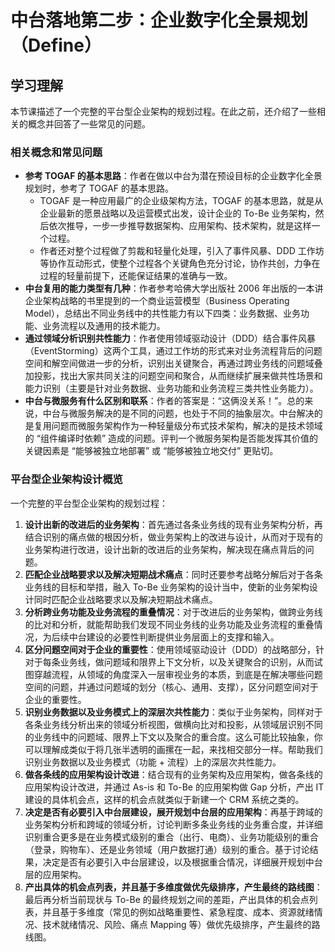 # 中台落地第二步：企业数字化全景规划（Define）

## 学习理解

本节课描述了一个完整的平台型企业架构的规划过程。在此之前，还介绍了一些相关的概念并回答了一些常见的问题。

### 相关概念和常见问题

- **参考 TOGAF 的基本思路**：作者在做以中台为潜在预设目标的企业数字化全景规划时，参考了 TOGAF 的基本思路。
  - TOGAF 是一种应用最广的企业级架构方法，TOGAF 的基本思路，就是从企业最新的愿景战略以及运营模式出发，设计企业的 To-Be 业务架构，然后依次推导，一步一步推导数据架构、应用架构、技术架构，就是这样一个过程。
  - 作者还对整个过程做了剪裁和轻量化处理，引入了事件风暴、DDD 工作坊等协作互动形式，使整个过程各个关键角色充分讨论，协作共创，力争在过程的轻量前提下，还能保证结果的准确与一致。
- **中台复用的能力类型有几种**：作者参考哈佛大学出版社 2006 年出版的一本讲企业架构战略的书里提到的一个商业运营模型（Business Operating Model），总结出不同业务线中的共性能力有以下四类：业务数据、业务功能、业务流程以及通用的技术能力。
- **通过领域分析识别共性能力**：作者使用领域驱动设计（DDD）结合事件风暴（EventStorming）这两个工具，通过工作坊的形式来对业务流程背后的问题空间和解空间做进一步的分析，识别出关键聚合，再通过跨业务线的问题域叠加投影，找出大家共同关注的问题空间和聚合，从而继续扩展来做共性场景和能力识别（主要是针对业务数据、业务功能和业务流程三类共性业务能力）。
- **中台与微服务有什么区别和联系**：作者的答案是：“这俩没关系！”。总的来说，中台与微服务解决的是不同的问题，也处于不同的抽象层次。中台解决的是复用问题而微服务架构作为一种轻量级分布式技术架构，解决的是技术领域的 “组件编译时依赖” 造成的问题。评判一个微服务架构是否能发挥其价值的关键因素是 “能够被独立地部署” 或 “能够被独立地交付” 更贴切。

### 平台型企业架构设计概览

一个完整的平台型企业架构的规划过程：

1. **设计出新的改进后的业务架构**：首先通过各条业务线的现有业务架构分析，再结合识别的痛点做的根因分析，做业务架构上的改进与设计，从而对于现有的业务架构进行改进，设计出新的改进后的业务架构，解决现在痛点背后的问题。
2. **匹配企业战略要求以及解决短期战术痛点**：同时还要参考战略分解后对于各条业务线的目标和举措，融入 To-Be 业务架构的设计当中，使新的业务架构设计同时匹配企业战略要求以及解决短期战术痛点。
3. **分析跨业务功能及业务流程的重叠情况**：对于改进后的业务架构，做跨业务线的比对和分析，就能帮助我们发现不同业务线的业务功能及业务流程的重叠情况，为后续中台建设的必要性判断提供业务层面上的支撑和输入。
4. **区分问题空间对于企业的重要性**：使用领域驱动设计（DDD）的战略部分，针对于每条业务线，做问题域和限界上下文分析，以及关键聚合的识别，从而试图穿越流程，从领域的角度深入一层审视业务的本质，到底是在解决哪些问题空间的问题，并通过问题域的划分（核心、通用、支撑），区分问题空间对于企业的重要性。
5. **识别业务数据以及业务模式上的深层次共性能力**：类似于业务架构，同样对于各条业务线分析出来的领域分析视图，做横向比对和投影，从领域层识别不同的业务线中的问题域、限界上下文以及聚合的重合度。这么可能比较抽象，你可以理解成类似于将几张半透明的画摞在一起，来找相交部分一样。帮助我们识别业务数据以及业务模式（功能 + 流程）上的深层次共性能力。
6. **做各条线的应用架构设计改进**：结合现有的业务架构及应用架构，做各条线的应用架构设计改进，并通过 As-is 和 To-Be 的应用架构做 Gap 分析，产出 IT 建设的具体机会点，这样的机会点就类似于新建一个 CRM 系统之类的。
7. **决定是否有必要引入中台层建设，展开规划中台层的应用架构**：再基于跨域的业务架构分析和跨域的领域分析，讨论判断多条业务线的业务重合度，并详细识别重合更多是在业务模式级别的重合（出行、电商）、业务功能级别的重合（登录，购物车）、还是业务领域（用户数据打通）级别的重合。基于讨论结果，决定是否有必要引入中台层建设，以及根据重合情况，详细展开规划中台层的应用架构。
8. **产出具体的机会点列表，并且基于多维度做优先级排序，产生最终的路线图**：最后再分析当前现状与 To-Be 的最终规划之间的差距，产出具体的机会点列表，并且基于多维度（常见的例如战略重要性、紧急程度、成本、资源就绪情况、技术就绪情况、风险、痛点 Mapping 等）做优先级排序，产生最终的路线图。
